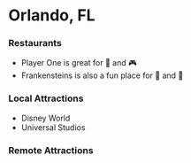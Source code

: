 # Orlando, FL

### Restaurants

- Player One is great for :beer: and :video_game:
- Frankensteins is also a fun place for :beer: and :game_die:

### Local Attractions

- Disney World
- Universal Studios

### Remote Attractions
